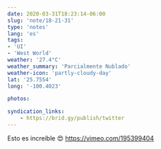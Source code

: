 ```yaml
---
date: 2020-03-31T18:23:14-06:00
slug: 'note/18-21-31'
type: 'notes'
lang: 'es'
tags:
- 'UI'
- 'West World'
weather: '27.4°C'
weather_summary: 'Parcialmente Nublado'
weather-icon: 'partly-cloudy-day'
lat: '25.7554'
long: '-100.4023'

photos:

syndication_links:
    - https://brid.gy/publish/twitter
---
```

Esto es increíble 😍 
https://vimeo.com/195399404

 
